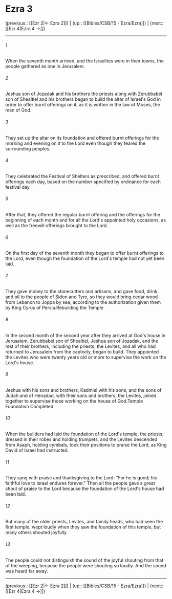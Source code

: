 # Ezra 3

(previous:: [[Ezr 2|← Ezra 2]]) | (up:: [[Bibles/CSB/15 - Ezra/Ezra]]) | (next:: [[Ezr 4|Ezra 4 →]])

***


###### 1 
When the seventh month arrived, and the Israelites were in their towns, the people gathered as one in Jerusalem. 

###### 2 
Jeshua son of Jozadak and his brothers the priests along with Zerubbabel son of Shealtiel and his brothers began to build the altar of Israel's God in order to offer burnt offerings on it, as it is written in the law of Moses, the man of God. 

###### 3 
They set up the altar on its foundation and offered burnt offerings for the morning and evening on it to the Lord even though they feared the surrounding peoples. 

###### 4 
They celebrated the Festival of Shelters as prescribed, and offered burnt offerings each day, based on the number specified by ordinance for each festival day. 

###### 5 
After that, they offered the regular burnt offering and the offerings for the beginning of each month and for all the Lord's appointed holy occasions, as well as the freewill offerings brought to the Lord. 

###### 6 
On the first day of the seventh month they began to offer burnt offerings to the Lord, even though the foundation of the Lord's temple had not yet been laid. 

###### 7 
They gave money to the stonecutters and artisans, and gave food, drink, and oil to the people of Sidon and Tyre, so they would bring cedar wood from Lebanon to Joppa by sea, according to the authorization given them by King Cyrus of Persia.Rebuilding the Temple 

###### 8 
In the second month of the second year after they arrived at God's house in Jerusalem, Zerubbabel son of Shealtiel, Jeshua son of Jozadak, and the rest of their brothers, including the priests, the Levites, and all who had returned to Jerusalem from the captivity, began to build. They appointed the Levites who were twenty years old or more to supervise the work on the Lord's house. 

###### 9 
Jeshua with his sons and brothers, Kadmiel with his sons, and the sons of Judah and of Henadad, with their sons and brothers, the Levites, joined together to supervise those working on the house of God.Temple Foundation Completed 

###### 10 
When the builders had laid the foundation of the Lord's temple, the priests, dressed in their robes and holding trumpets, and the Levites descended from Asaph, holding cymbals, took their positions to praise the Lord, as King David of Israel had instructed. 

###### 11 
They sang with praise and thanksgiving to the Lord: "For he is good; his faithful love to Israel endures forever." Then all the people gave a great shout of praise to the Lord because the foundation of the Lord's house had been laid. 

###### 12 
But many of the older priests, Levites, and family heads, who had seen the first temple, wept loudly when they saw the foundation of this temple, but many others shouted joyfully. 

###### 13 
The people could not distinguish the sound of the joyful shouting from that of the weeping, because the people were shouting so loudly. And the sound was heard far away.

***

(previous:: [[Ezr 2|← Ezra 2]]) | (up:: [[Bibles/CSB/15 - Ezra/Ezra]]) | (next:: [[Ezr 4|Ezra 4 →]])

